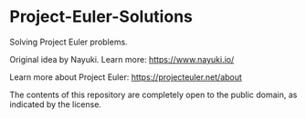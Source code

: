# Project-Euler-Solutions

Solving Project Euler problems. 

Original idea by Nayuki. Learn more: https://www.nayuki.io/

Learn more about Project Euler: https://projecteuler.net/about

The contents of this repository are completely open to the public domain, as indicated by the license.